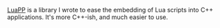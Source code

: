 [LuaPP](https://github.com/echaozh/luapp) is a library I wrote to ease the embedding of Lua scripts into C++ applications. It's more C++-ish, and much easier to use.
